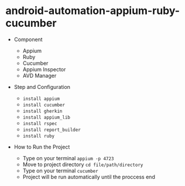 # android-automation-appium-ruby-cucumber

- Component
    - Appium
    - Ruby
    - Cucumber
    - Appium Inspector
    - AVD Manager

- Step and Configuration
    - `install appium`
    - `install cucumber`
    - `install gherkin`
    - `install appium_lib`
    - `install rspec`
    - `install report_builder`
    - `install ruby`

- How to Run the Project
    - Type on your terminal `appium -p 4723`
    - Move to project directory `cd file/path/directory`
    - Type on your terminal `cucumber`
    - Project will be run automatically until the proccess end